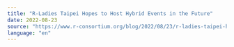 ```yaml
---
title: "R-Ladies Taipei Hopes to Host Hybrid Events in the Future"
date: 2022-08-23
source: "https://www.r-consortium.org/blog/2022/08/23/r-ladies-taipei-hopes-to-host-hybrid-events-in-the-future"
language: "en"
---
```




